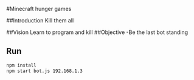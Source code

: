 #Minecraft hunger games

##Introduction
Kill them all

##Vision
Learn to program and kill
##Objective
-Be the last bot standing

## Run

```sh
npm install
npm start bot.js 192.168.1.3
```

